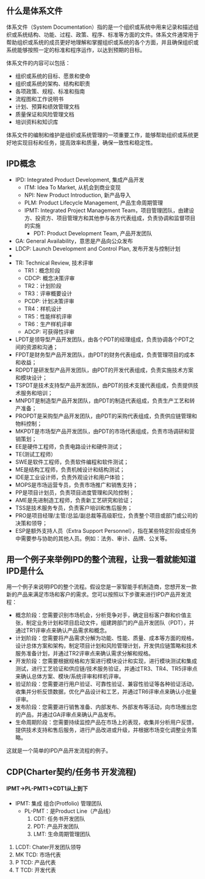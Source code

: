 ## 什么是体系文件

体系文件（System Documentation）指的是一个组织或系统中用来记录和描述组织或系统结构、功能、过程、政策、程序、标准等方面的文件。体系文件通常用于帮助组织或系统的成员更好地理解和掌握组织或系统的各个方面，并且确保组织或系统能够按照一定的标准和程序运作，以达到预期的目标。

体系文件的内容可以包括：

*   组织或系统的目标、愿景和使命
*   组织或系统的架构、结构和职责
*   各项政策、规程、标准和指南
*   流程图和工作说明书
*   计划、预算和绩效管理文档
*   质量保证和风险管理文档
*   培训资料和知识库

体系文件的编制和维护是组织或系统管理的一项重要工作，能够帮助组织或系统更好地实现目标和任务，提高效率和质量，确保一致性和稳定性。

## IPD概念
*   IPD: Integrated Product Development, 集成产品开发
    *   ITM: Idea To Market, 从机会到商业变现
    *   NPI: New Product Introduction, 新产品导入
    *   PLM: Product Lifecycle Management, 产品生命周期管理
    *   IPMT: Integrated Project Management Team，项目管理团队，由建设方、投资方、项目管理方和其他参与各方代表组成，负责协调和监督项目的实施
        *   PDT: Product Development Team, 产品开发团队
*   GA: General Availability，意思是产品向公众发布
*   LDCP: Launch Development and Control Plan, 发布开发与控制计划
*
*   TR: Technical Review, 技术评审
    *   TR1：概念阶段
    *   CDCP: 概念决策评审
    *   TR2：计划阶段
    *   TR3：评审概要设计
    *   PCDP: 计划决策评审
    *   TR4：样机设计
    *   TR5：性能样机评审
    *   TR6：生产样机评审
    *   ADCP: 可获得性评审
*   LPDT是领导型产品开发团队，由各个PDT的经理组成，负责协调各个PDT之间的资源和沟通；
*   FPDT是财务型产品开发团队，由PDT的财务代表组成，负责管理项目的成本和收益；
*   RDPDT是研发型产品开发团队，由PDT的开发代表组成，负责实施技术方案和模块设计；
*   TSPDT是技术支持型产品开发团队，由PDT的技术支援代表组成，负责提供技术服务和培训；
*   MNPDT是制造型产品开发团队，由PDT的制造代表组成，负责生产工艺和转产准备；
*   PROPDT是采购型产品开发团队，由PDT的采购代表组成，负责供应链管理和物料控制；
*   MKPDT是市场型产品开发团队，由PDT的市场代表组成，负责市场调研和营销策划；
*   EE是硬件工程师，负责电路设计和硬件测试；
*   TE(测试工程师）
*   SWE是软件工程师，负责软件编程和软件测试；
*   ME是结构工程师，负责机械设计和结构测试；
*   IDE是工业设计师，负责外观设计和用户体验；
*   MOPS是市场运营专员，负责市场推广和销售支持；
*   PP是项目计划员，负责项目进度管理和风险控制；
*   AME是先进制造工程师，负责新工艺研究和验证；
*   TSS是技术服务专员，负责客户培训和售后服务；
*   PRO是项目经理/主管/总监/副总裁等高级职位，负责整个项目或部门或公司的决策和领导；
*   ESP是额外支持人员（Extra Support Personnel），指在某些特定阶段或任务中需要参与协助的其他人员。例如：法务、审计、品牌、公关等。


## 用一个例子来举例IPD的整个流程，让我一看就能知道IPD是什么

用一个例子来说明IPD的整个流程。假设您是一家智能手机制造商，您想开发一款新的产品来满足市场和客户的需求。您可以按照以下步骤来进行IPD产品开发流程：

*   概念阶段：您需要识别市场机会，分析竞争对手，确定目标客户群和价值主张，制定业务计划和项目启动文件，组建跨部门的产品开发团队（PDT），并通过TR1评审点来确认产品需求和概念。
*   计划阶段：您需要将产品需求分解为功能、性能、质量、成本等方面的规格，设计总体方案和架构，制定项目计划和风险管理计划，开发供应链策略和技术服务准备计划，并通过TR2评审点来确认需求分解和规格。
*   开发阶段：您需要根据规格和方案进行模块设计和实现，进行模块测试和集成测试，进行工艺验证和供应链/技术服务验证，并通过TR3、TR4、TR5评审点来确认总体方案、模块/系统评审和样机评审。
*   验证阶段：您需要进行用户验证、可靠性验证、兼容性验证等各种验证活动，收集并分析反馈数据，优化产品设计和工艺，并通过TR6评审点来确认小批量评审。
*   发布阶段：您需要进行销售准备、内部发布、外部发布等活动，向市场推出您的产品，并通过GA评审点来确认产品发布。
*   生命周期阶段：您需要持续监控产品在市场上的表现，收集并分析用户反馈，提供技术支持和售后服务，进行产品改进或升级，并根据市场变化调整业务策略。

这就是一个简单的IPD产品开发流程的例子。





## CDP(Charter契约/任务书 开发流程)
#### IPMT->PL-PMT1->CDT1从上到下
- IPMT: 集成 组合(Protfolio) 管理团队
	- PL-PMT：是Product Line（产品线）
		1. CDT: 任务书开发团队
		2. PDT: 产品开发团队
		3. LMT: 生命周期管理团队

1. LCDT: Chater开发团队领导
2. MK TCD: 市场代表
3. P TCD: 产品代表
4. T TCD: 开发代表
